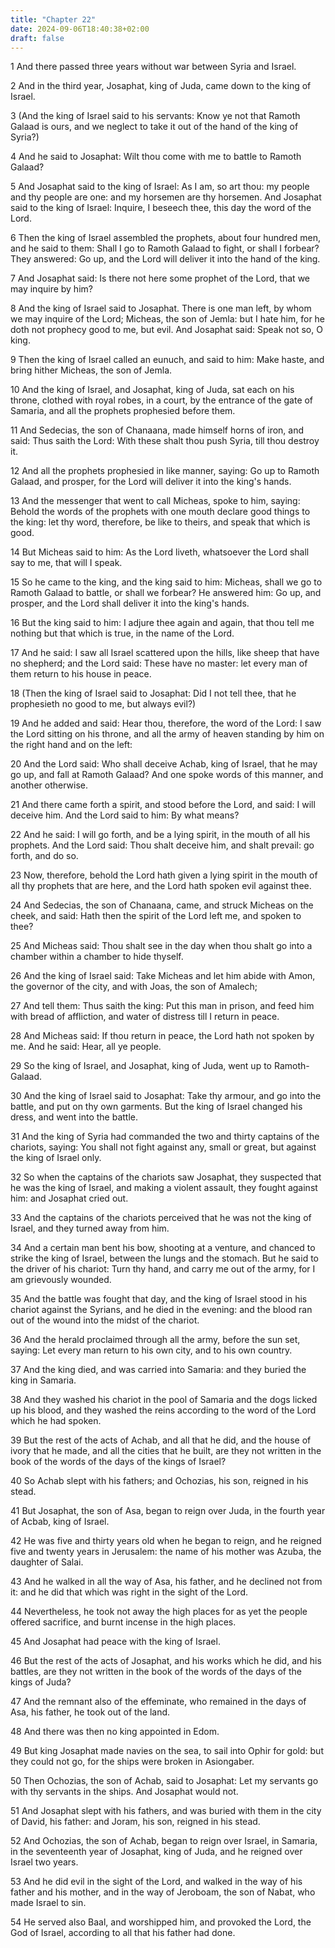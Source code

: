 ```yaml
---
title: "Chapter 22"
date: 2024-09-06T18:40:38+02:00
draft: false
---
```




1 And there passed three years without war between Syria and Israel.

2 And in the third year, Josaphat, king of Juda, came down to the king of Israel.

3 (And the king of Israel said to his servants: Know ye not that Ramoth Galaad is ours, and we neglect to take it out of the hand of the king of Syria?)

4 And he said to Josaphat: Wilt thou come with me to battle to Ramoth Galaad?

5 And Josaphat said to the king of Israel: As I am, so art thou: my people and thy people are one: and my horsemen are thy horsemen. And Josaphat said to the king of Israel: Inquire, I beseech thee, this day the word of the Lord.

6 Then the king of Israel assembled the prophets, about four hundred men, and he said to them: Shall I go to Ramoth Galaad to fight, or shall I forbear? They answered: Go up, and the Lord will deliver it into the hand of the king.

7 And Josaphat said: Is there not here some prophet of the Lord, that we may inquire by him?

8 And the king of Israel said to Josaphat. There is one man left, by whom we may inquire of the Lord; Micheas, the son of Jemla: but I hate him, for he doth not prophecy good to me, but evil. And Josaphat said: Speak not so, O king.

9 Then the king of Israel called an eunuch, and said to him: Make haste, and bring hither Micheas, the son of Jemla.

10 And the king of Israel, and Josaphat, king of Juda, sat each on his throne, clothed with royal robes, in a court, by the entrance of the gate of Samaria, and all the prophets prophesied before them.

11 And Sedecias, the son of Chanaana, made himself horns of iron, and said: Thus saith the Lord: With these shalt thou push Syria, till thou destroy it.

12 And all the prophets prophesied in like manner, saying: Go up to Ramoth Galaad, and prosper, for the Lord will deliver it into the king's hands.

13 And the messenger that went to call Micheas, spoke to him, saying: Behold the words of the prophets with one mouth declare good things to the king: let thy word, therefore, be like to theirs, and speak that which is good.

14 But Micheas said to him: As the Lord liveth, whatsoever the Lord shall say to me, that will I speak.

15 So he came to the king, and the king said to him: Micheas, shall we go to Ramoth Galaad to battle, or shall we forbear? He answered him: Go up, and prosper, and the Lord shall deliver it into the king's hands.

16 But the king said to him: I adjure thee again and again, that thou tell me nothing but that which is true, in the name of the Lord.

17 And he said: I saw all Israel scattered upon the hills, like sheep that have no shepherd; and the Lord said: These have no master: let every man of them return to his house in peace.

18 (Then the king of Israel said to Josaphat: Did I not tell thee, that he prophesieth no good to me, but always evil?)

19 And he added and said: Hear thou, therefore, the word of the Lord: I saw the Lord sitting on his throne, and all the army of heaven standing by him on the right hand and on the left:

20 And the Lord said: Who shall deceive Achab, king of Israel, that he may go up, and fall at Ramoth Galaad? And one spoke words of this manner, and another otherwise.

21 And there came forth a spirit, and stood before the Lord, and said: I will deceive him. And the Lord said to him: By what means?

22 And he said: I will go forth, and be a lying spirit, in the mouth of all his prophets. And the Lord said: Thou shalt deceive him, and shalt prevail: go forth, and do so.

23 Now, therefore, behold the Lord hath given a lying spirit in the mouth of all thy prophets that are here, and the Lord hath spoken evil against thee.

24 And Sedecias, the son of Chanaana, came, and struck Micheas on the cheek, and said: Hath then the spirit of the Lord left me, and spoken to thee?

25 And Micheas said: Thou shalt see in the day when thou shalt go into a chamber within a chamber to hide thyself.

26 And the king of Israel said: Take Micheas and let him abide with Amon, the governor of the city, and with Joas, the son of Amalech;

27 And tell them: Thus saith the king: Put this man in prison, and feed him with bread of affliction, and water of distress till I return in peace.

28 And Micheas said: If thou return in peace, the Lord hath not spoken by me. And he said: Hear, all ye people.

29 So the king of Israel, and Josaphat, king of Juda, went up to Ramoth-Galaad.

30 And the king of Israel said to Josaphat: Take thy armour, and go into the battle, and put on thy own garments. But the king of Israel changed his dress, and went into the battle.

31 And the king of Syria had commanded the two and thirty captains of the chariots, saying: You shall not fight against any, small or great, but against the king of Israel only.

32 So when the captains of the chariots saw Josaphat, they suspected that he was the king of Israel, and making a violent assault, they fought against him: and Josaphat cried out.

33 And the captains of the chariots perceived that he was not the king of Israel, and they turned away from him.

34 And a certain man bent his bow, shooting at a venture, and chanced to strike the king of Israel, between the lungs and the stomach. But he said to the driver of his chariot: Turn thy hand, and carry me out of the army, for I am grievously wounded.

35 And the battle was fought that day, and the king of Israel stood in his chariot against the Syrians, and he died in the evening: and the blood ran out of the wound into the midst of the chariot.

36 And the herald proclaimed through all the army, before the sun set, saying: Let every man return to his own city, and to his own country.

37 And the king died, and was carried into Samaria: and they buried the king in Samaria.

38 And they washed his chariot in the pool of Samaria and the dogs licked up his blood, and they washed the reins according to the word of the Lord which he had spoken.

39 But the rest of the acts of Achab, and all that he did, and the house of ivory that he made, and all the cities that he built, are they not written in the book of the words of the days of the kings of Israel?

40 So Achab slept with his fathers; and Ochozias, his son, reigned in his stead.

41 But Josaphat, the son of Asa, began to reign over Juda, in the fourth year of Acbab, king of Israel.

42 He was five and thirty years old when he began to reign, and he reigned five and twenty years in Jerusalem: the name of his mother was Azuba, the daughter of Salai.

43 And he walked in all the way of Asa, his father, and he declined not from it: and he did that which was right in the sight of the Lord.

44 Nevertheless, he took not away the high places for as yet the people offered sacrifice, and burnt incense in the high places.

45 And Josaphat had peace with the king of Israel.

46 But the rest of the acts of Josaphat, and his works which he did, and his battles, are they not written in the book of the words of the days of the kings of Juda?

47 And the remnant also of the effeminate, who remained in the days of Asa, his father, he took out of the land.

48 And there was then no king appointed in Edom.

49 But king Josaphat made navies on the sea, to sail into Ophir for gold: but they could not go, for the ships were broken in Asiongaber.

50 Then Ochozias, the son of Achab, said to Josaphat: Let my servants go with thy servants in the ships. And Josaphat would not.

51 And Josaphat slept with his fathers, and was buried with them in the city of David, his father: and Joram, his son, reigned in his stead.

52 And Ochozias, the son of Achab, began to reign over Israel, in Samaria, in the seventeenth year of Josaphat, king of Juda, and he reigned over Israel two years.

53 And he did evil in the sight of the Lord, and walked in the way of his father and his mother, and in the way of Jeroboam, the son of Nabat, who made Israel to sin.

54 He served also Baal, and worshipped him, and provoked the Lord, the God of Israel, according to all that his father had done.

